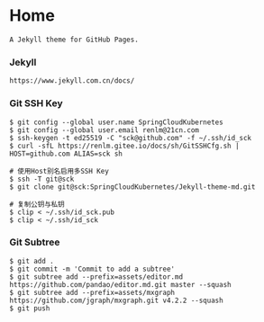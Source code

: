 # Home
	A Jekyll theme for GitHub Pages.
	
### Jekyll
	https://www.jekyll.com.cn/docs/

### Git SSH Key
	$ git config --global user.name SpringCloudKubernetes
	$ git config --global user.email renlm@21cn.com
	$ ssh-keygen -t ed25519 -C "sck@github.com" -f ~/.ssh/id_sck
	$ curl -sfL https://renlm.gitee.io/docs/sh/GitSSHCfg.sh | HOST=github.com ALIAS=sck sh
	
	# 使用Host别名启用多SSH Key
	$ ssh -T git@sck
	$ git clone git@sck:SpringCloudKubernetes/Jekyll-theme-md.git
	
	# 复制公钥与私钥
	$ clip < ~/.ssh/id_sck.pub
	$ clip < ~/.ssh/id_sck

### Git Subtree
	$ git add .
	$ git commit -m 'Commit to add a subtree'
	$ git subtree add --prefix=assets/editor.md https://github.com/pandao/editor.md.git master --squash
	$ git subtree add --prefix=assets/mxgraph https://github.com/jgraph/mxgraph.git v4.2.2 --squash
	$ git push